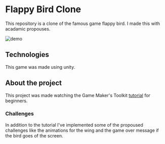 # Flappy Bird Clone
This repository is a clone of the famous game flappy bird.
I made this with acadamic propouses.

![demo](https://github.com/user-attachments/assets/9ac38272-bfdf-4c59-a0a6-72592a519934)

## Technologies
This game was made using unity.

## About the project
This project was made watching the Game Maker's Toolkit [tutorial](https://www.youtube.com/watch?v=XtQMytORBmM) for beginners.

### Challenges
In addition to the tutorial I've implemented some of the propoused challenges like the animations for the wing and the game over message if the bird goes of the screen.


